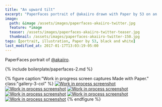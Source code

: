 ```yaml
---
title: "An upward tilt"
excerpt: "PaperFaces portrait of @akaiiro drawn with Paper by 53 on an iPad."
image: 
  path: &image /assets/images/paperfaces-akaiiro-twitter.jpg 
  feature: *image
  teaser: /assets/images/paperfaces-akaiiro-twitter-teaser.jpg
  thumbnail: /assets/images/paperfaces-akaiiro-twitter-150.jpg
tags: [portrait, illustration, Paper by 53, black and white]
last_modified_at: 2017-01-17T13:03:19-05:00
---
```


PaperFaces portrait of [@akaiiro](https://twitter.com/akaiiro).

{% include boilerplate/paperfaces-2.md %}

{% figure caption:"Work in progress screen captures Made with Paper." class:"gallery-3-col" %}
[![Work in process screenshot](/assets/images/paperfaces-akaiiro-process-1-600.jpg)](/assets/images/paperfaces-akaiiro-process-1-lg.jpg)
[![Work in process screenshot](/assets/images/paperfaces-akaiiro-process-2-600.jpg)](/assets/images/paperfaces-akaiiro-process-2-lg.jpg)
[![Work in process screenshot](/assets/images/paperfaces-akaiiro-process-3-600.jpg)](/assets/images/paperfaces-akaiiro-process-3-lg.jpg)
[![Work in process screenshot](/assets/images/paperfaces-akaiiro-process-4-600.jpg)](/assets/images/paperfaces-akaiiro-process-4-lg.jpg)
[![Work in process screenshot](/assets/images/paperfaces-akaiiro-process-5-600.jpg)](/assets/images/paperfaces-akaiiro-process-5-lg.jpg)
[![Work in process screenshot](/assets/images/paperfaces-akaiiro-process-6-600.jpg)](/assets/images/paperfaces-akaiiro-process-6-lg.jpg)
{% endfigure %}
